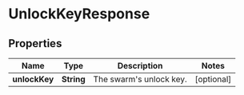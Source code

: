 
# UnlockKeyResponse

## Properties
Name | Type | Description | Notes
------------ | ------------- | ------------- | -------------
**unlockKey** | **String** | The swarm&#39;s unlock key. |  [optional]



